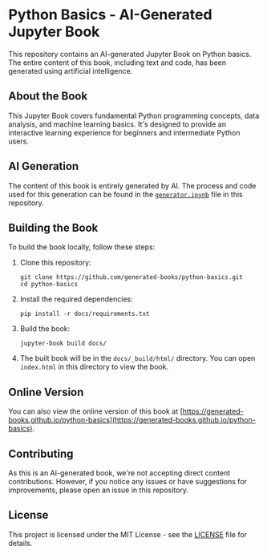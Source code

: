 # Python Basics - AI-Generated Jupyter Book

This repository contains an AI-generated Jupyter Book on Python basics. The entire content of this book, including text and code, has been generated using artificial intelligence.

## About the Book

This Jupyter Book covers fundamental Python programming concepts, data analysis, and machine learning basics. It's designed to provide an interactive learning experience for beginners and intermediate Python users.

## AI Generation

The content of this book is entirely generated by AI. The process and code used for this generation can be found in the [`generator.ipynb`](generator.ipynb) file in this repository.

## Building the Book

To build the book locally, follow these steps:

1. Clone this repository:
   ```
   git clone https://github.com/generated-books/python-basics.git
   cd python-basics
   ```

2. Install the required dependencies:
   ```
   pip install -r docs/requirements.txt
   ```

3. Build the book:
   ```
   jupyter-book build docs/
   ```

4. The built book will be in the `docs/_build/html/` directory. You can open `index.html` in this directory to view the book.

## Online Version

You can also view the online version of this book at [https://generated-books.github.io/python-basics](https://generated-books.github.io/python-basics).

## Contributing

As this is an AI-generated book, we're not accepting direct content contributions. However, if you notice any issues or have suggestions for improvements, please open an issue in this repository.

## License

This project is licensed under the MIT License - see the [LICENSE](LICENSE) file for details.